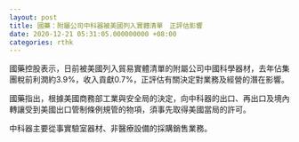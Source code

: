 ```yaml
---
layout: post
title: 國藥：附屬公司中科器被美國列入實體清單　正評估影響
date: 2020-12-21 05:31:05.000000000 +08:00
categories: rthk
---
```


國藥控股表示，日前被美國列入貿易實體清單的附屬公司中國科學器材，去年佔集團稅前利潤約3.9%，收入貢獻0.7%，正評估有關決定對業務及經營的潛在影響。

國藥指出，根據美國商務部工業與安全局的決定，向中科器的出口、再出口及境內轉讓受到美國出口管制條例規管的物項，須事先取得美國當局的許可。

中科器主要從事實驗室器材、非醫療設備的採購銷售業務。
